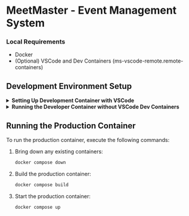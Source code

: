 # MeetMaster - Event Management System

### Local Requirements

- Docker
- (Optional) VSCode and Dev Containers (ms-vscode-remote.remote-containers)

## Development Environment Setup

<details>
<summary><strong>Setting Up Development Container with VSCode</strong></summary>

Follow these steps to set up a development container with all the necessary tools and dependencies for the project.

1. Build dev container environment variables:
    ```sh
    bash ./.devcontainer/scripts/setup_build_env_vars.sh
    ```

2. Open the project in VSCode.

3. Use the command palette (Ctrl+Shift+P) and select:
    ```
    Dev Container: Open Folder in Container
    ```

4. Wait for the container to build. Once the build is complete, set up/enter the virtual environment:
    ```sh
    venv
    ```

</details>

<details>
<summary><strong>Running the Developer Container without VSCode Dev Containers</strong></summary>

If you prefer not to use VSCode Dev Containers, you can run the developer container using Docker directly:

1. Navigate to the `.devcontainer` directory and set up environment variables:
    ```sh
    cd .devcontainer && bash ./scripts/setup_build_env_vars.sh
    ```

2. Run the developer container:
    ```sh
    docker compose -f docker-compose-dev.yml run dev zsh
    ```

3. When the container is running, activate the virtual environment:
    ```sh
    venv
    ```

4. Run the tests with:
    ```sh
    pytest meetmaster -n auto
    ```

5. Or run the server with:
    ```sh
    python meetmaster/manage.py runserver [PORT - optional]
    ```

</details>

## Running the Production Container

To run the production container, execute the following commands:

1. Bring down any existing containers:
    ```sh
    docker compose down
    ```

2. Build the production container:
    ```sh
    docker compose build
    ```

3. Start the production container:
    ```sh
    docker compose up
    ```
